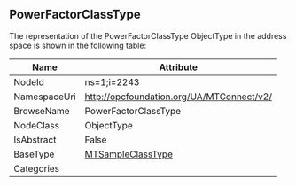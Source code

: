 <!-- objecttype -->
## PowerFactorClassType
  
<!-- end of text -->
The representation of the PowerFactorClassType ObjectType in the address space is shown in the following table:  

|Name|Attribute|
|---|---|
|NodeId|ns=1;i=2243|
|NamespaceUri|http://opcfoundation.org/UA/MTConnect/v2/|
|BrowseName|PowerFactorClassType|
|NodeClass|ObjectType|
|IsAbstract|False|
|BaseType|[MTSampleClassType](../../ObjectTypes/MTSampleClassType/readme.md)|
|Categories||

